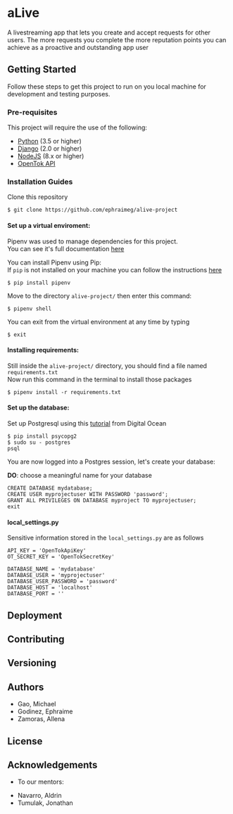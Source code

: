 # aLive

A livestreaming app that lets you create and accept requests for other users. The more requests you complete the more reputation points you can achieve as a proactive and outstanding app user

## Getting Started
Follow these steps to get this project to run on you local machine for development and testing purposes.

### Pre-requisites
This project will require the use of the following:

* [Python](https://www.python.org/downloads/) (3.5 or higher)
* [Django](https://docs.djangoproject.com/en/2.0/intro/install/) (2.0 or higher)
* [NodeJS](https://nodejs.org/en/download/) (8.x or higher)
* [OpenTok API](https://tokbox.com/developer/)

### Installation Guides

Clone this repository

```
$ git clone https://github.com/ephraimeg/alive-project
```

#### Set up a virtual enviroment:  
Pipenv was used to manage dependencies for this project.  
You can see it's full documentation [here](https://docs.pipenv.org/)

You can install Pipenv using Pip:  
If `pip` is not installed on your machine you can follow the instructions [here](https://pip.pypa.io/en/stable/installing/)


```
$ pip install pipenv
```  

Move to the directory `alive-project/` then enter this command:

```
$ pipenv shell
```

You can exit from the virtual environment at any time by typing

```
$ exit
```

#### Installing requirements:

Still inside the `alive-project/` directory, you should find a file named `requirements.txt`  
Now run this command in the terminal to install those packages

```
$ pipenv install -r requirements.txt
```

#### Set up the database:

Set up Postgresql using this [tutorial](https://www.digitalocean.com/community/tutorials/how-to-use-postgresql-with-your-django-application-on-ubuntu-14-04) from Digital Ocean

```
$ pip install psycopg2
$ sudo su - postgres
psql
```

You are now logged into a Postgres session, let's create your database:

**DO**: choose a meaningful name for your database

```
CREATE DATABASE mydatabase;
CREATE USER myprojectuser WITH PASSWORD 'password';
GRANT ALL PRIVILEGES ON DATABASE myproject TO myprojectuser;
exit
```

#### local_settings.py
Sensitive information stored in the `local_settings.py` are as follows

```
API_KEY = 'OpenTokApiKey'
OT_SECRET_KEY = 'OpenTokSecretKey'

DATABASE_NAME = 'mydatabase'
DATABASE_USER = 'myprojectuser'
DATABASE_USER_PASSWORD = 'password'
DATABASE_HOST = 'localhost'
DATABASE_PORT = ''
```

## Deployment

## Contributing

## Versioning

## Authors
* Gao, Michael
* Godinez, Ephraime
* Zamoras, Allena

## License

## Acknowledgements
* To our mentors: 
 - Navarro, Aldrin
 - Tumulak, Jonathan
